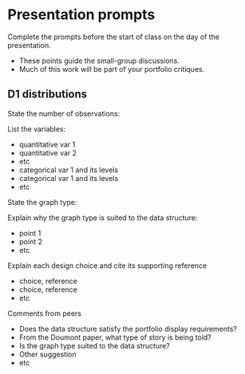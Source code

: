 
Presentation prompts
====================

Complete the prompts before the start of class on the day of the presentation.

-   These points guide the small-group discussions.
-   Much of this work will be part of your portfolio critiques.

D1 distributions
----------------

State the number of observations:

List the variables:

-   quantitative var 1
-   quantitative var 2
-   etc
-   categorical var 1 and its levels
-   categorical var 1 and its levels
-   etc

State the graph type:

Explain why the graph type is suited to the data structure:

-   point 1
-   point 2
-   etc

Explain each design choice and cite its supporting reference

-   choice, reference
-   choice, reference
-   etc

Comments from peers

-   Does the data structure satisfy the portfolio display requirements?
-   From the Doumont paper, what type of story is being told?
-   Is the graph type suited to the data structure?
-   Other suggestion
-   etc
